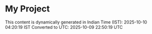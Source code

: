 # My Project

This content is dynamically generated in Indian Time (IST): 2025-10-10 04:20:19 IST
Converted to UTC: 2025-10-09 22:50:19 UTC
